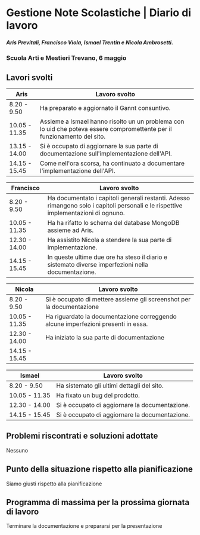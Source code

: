 # Gestione Note Scolastiche | Diario di lavoro

##### Aris Previtali, Francisco Viola, Ismael Trentin e Nicola Ambrosetti.

### Scuola Arti e Mestieri Trevano, 6 maggio

## Lavori svolti

| Aris          | Lavoro svolto                                                                 |
| ------------- | ----------------------------------------------------------------------------- |
| 8.20 - 9.50   | Ha preparato e aggiornato il Gannt consuntivo.|
| 10.05 - 11.35 | Assieme a Ismael hanno risolto un un problema con lo uid che poteva essere compromettente per il funzionamento del sito.|
| 13.15 - 14.00 | Si è occupato di aggiornare la sua parte di documentazione sull'implementazione dell'API.|
| 14.15 - 15.45 | Come nell'ora scorsa, ha continuato a documentare l'implementazione dell'API.|

| Francisco     | Lavoro svolto                                                                        |
| ------------- | ------------------------------------------------------------------------------------ |
| 8.20 - 9.50   | Ha documentato i capitoli generali restanti. Adesso rimangono solo i capitoli personali e le rispettive implementazioni di ognuno.|
| 10.05 - 11.35 | Ha ha rifatto lo schema del database MongoDB assieme ad Aris.|
| 12.30 - 14.00 | Ha assistito Nicola a stendere la sua parte di implementazione.|
| 14.15 - 15.45 | In queste ultime due ore ha steso il diario e sistemato diverse imperfezioni nella documentazione.|

| Nicola        | Lavoro svolto                                                                            |
| ------------- | ---------------------------------------------------------------------------------------- |
| 8.20 - 9.50   | Si è occupato di mettere assieme gli screenshot per la documentazione|
| 10.05 - 11.35 | Ha riguardato la documentazione correggendo alcune imperfezioni presenti in essa.|
| 12.30 - 14.00 | Ha iniziato la sua parte di documentazione|
| 14.15 - 15.45 | |

| Ismael        | Lavoro svolto                                                             |
| ------------- | ------------------------------------------------------------------------- |
| 8.20 - 9.50   | Ha sistemato gli ultimi dettagli del sito.|
| 10.05 - 11.35 | Ha fixato un bug del prodotto.|
| 12.30 - 14.00 | Si è occupato di aggiornare la documentazione.|
| 14.15 - 15.45 | Si è occupato di aggiornare la documentazione.|

## Problemi riscontrati e soluzioni adottate
Nessuno

## Punto della situazione rispetto alla pianificazione
Siamo giusti rispetto alla pianificazione   

## Programma di massima per la prossima giornata di lavoro

Terminare la documentazione e prepararsi per la presentazione